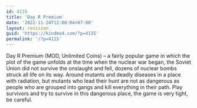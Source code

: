 ```yaml
---
id: 4115
title: 'Day R Premium'
date: '2022-11-24T12:00:04+07:00'
layout: revision
guid: 'https://kindmod.com/?p=4115'
permalink: '/?p=4115'
---
```


Day R Premium (MOD, Unlimited Coins) – a fairly popular game in which the plot of the game unfolds at the time when the nuclear war began, the Soviet Union did not survive the onslaught and fell, dozens of nuclear bombs struck all life on its way. Around mutants and deadly diseases in a place with radiation, but mutants who lead their hunt are not as dangerous as people who are grouped into gangs and kill everything in their path. Play survivors and try to survive in this dangerous place, the game is very tight, be careful.